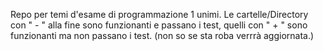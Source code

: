 Repo per temi d'esame di programmazione 1 unimi.
Le cartelle/Directory con " - " alla fine sono funzionanti e passano i test, quelli con " + " sono funzionanti ma non passano i test.
(non so se sta roba verrrà aggiornata.)
